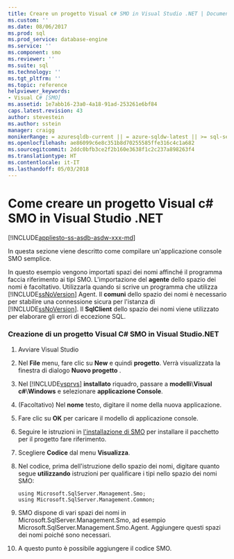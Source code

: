 ```yaml
---
title: Creare un progetto Visual c# SMO in Visual Studio .NET | Documenti Microsoft
ms.custom: ''
ms.date: 08/06/2017
ms.prod: sql
ms.prod_service: database-engine
ms.service: ''
ms.component: smo
ms.reviewer: ''
ms.suite: sql
ms.technology: ''
ms.tgt_pltfrm: ''
ms.topic: reference
helpviewer_keywords:
- Visual C# [SMO]
ms.assetid: 1e7abb16-23a0-4a18-91ad-253261e6bf84
caps.latest.revision: 43
author: stevestein
ms.author: sstein
manager: craigg
monikerRange: = azuresqldb-current || = azure-sqldw-latest || >= sql-server-2016 || = sqlallproducts-allversions
ms.openlocfilehash: ae86099c6e8c351b8d70255585ffe316c4c1a682
ms.sourcegitcommit: 2ddc0bfb3ce2f2b160e3638f1c2c237a898263f4
ms.translationtype: HT
ms.contentlocale: it-IT
ms.lasthandoff: 05/03/2018
---
```

# <a name="how-to-create-a-visual-c-smo-project-in-visual-studio-net"></a>Come creare un progetto Visual c# SMO in Visual Studio .NET
[!INCLUDE[appliesto-ss-asdb-asdw-xxx-md](../../includes/appliesto-ss-asdb-asdw-xxx-md.md)]

  In questa sezione viene descritto come compilare un'applicazione console SMO semplice.  
  
 In questo esempio vengono importati spazi dei nomi affinché il programma faccia riferimento ai tipi SMO. L'importazione del **agente** dello spazio dei nomi è facoltativo. Utilizzarla quando si scrive un programma che utilizza [!INCLUDE[ssNoVersion](../../includes/ssnoversion-md.md)] Agent. Il **comuni** dello spazio dei nomi è necessario per stabilire una connessione sicura per l'istanza di [!INCLUDE[ssNoVersion](../../includes/ssnoversion-md.md)]. Il **SqlClient** dello spazio dei nomi viene utilizzato per elaborare gli errori di eccezione SQL.  
  
### <a name="creating-a-visual-c-smo-project-in-visual-studionet"></a>Creazione di un progetto Visual C# SMO in Visual Studio.NET  
  
1. Avviare Visual Studio
  
2. Nel **File** menu, fare clic su **New** e quindi **progetto**.  Verrà visualizzata la finestra di dialogo **Nuovo progetto** .   
  
3. Nel [!INCLUDE[vsprvs](../../includes/vsprvs-md.md)] **installato** riquadro, passare a **modelli**\\**Visual c#**\\**Windows** e selezionare **applicazione Console**.  
  
4. (Facoltativo) Nel **nome** testo, digitare il nome della nuova applicazione.  

5. Fare clic su **OK** per caricare il modello di applicazione console.  

6. Seguire le istruzioni in [l'installazione di SMO](installing-smo.md) per installare il pacchetto per il progetto fare riferimento.
  
7. Scegliere **Codice** dal menu **Visualizza**.
    
8. Nel codice, prima dell'istruzione dello spazio dei nomi, digitare quanto segue **utilizzando** istruzioni per qualificare i tipi nello spazio dei nomi SMO:
  
    ```  
    using Microsoft.SqlServer.Management.Smo;  
    using Microsoft.SqlServer.Management.Common;  
    ```  
  
15. SMO dispone di vari spazi dei nomi in Microsoft.SqlServer.Management.Smo, ad esempio Microsoft.SqlServer.Management.Smo.Agent. Aggiungere questi spazi dei nomi poiché sono necessari.  
  
16. A questo punto è possibile aggiungere il codice SMO.  
  
  
